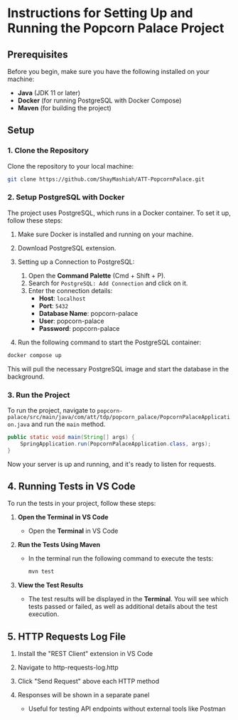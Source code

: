 
# Instructions for Setting Up and Running the Popcorn Palace Project

## Prerequisites

Before you begin, make sure you have the following installed on your machine:

- **Java** (JDK 11 or later)
- **Docker** (for running PostgreSQL with Docker Compose)
- **Maven** (for building the project)

## Setup

### 1. Clone the Repository

Clone the repository to your local machine:

```bash
git clone https://github.com/ShayMashiah/ATT-PopcornPalace.git
```

### 2. Setup PostgreSQL with Docker

The project uses PostgreSQL, which runs in a Docker container. To set it up, follow these steps:

1. Make sure Docker is installed and running on your machine.
2. Download PostgreSQL extension.
3. Setting up a Connection to PostgreSQL:
   1. Open the **Command Palette** (Cmd + Shift + P).
   2. Search for `PostgreSQL: Add Connection` and click on it.
   3. Enter the connection details:
      - **Host**: `localhost`
      - **Port**: `5432`
      - **Database Name**: popcorn-palace
      - **User**: popcorn-palace
      - **Password**: popcorn-palace

4. Run the following command to start the PostgreSQL container:

```bash
docker compose up
```

This will pull the necessary PostgreSQL image and start the database in the background.


### 3. Run the Project

To run the project, navigate to `popcorn-palace/src/main/java/com/att/tdp/popcorn_palace/PopcornPalaceApplication.java` and run the `main` method.

```java
public static void main(String[] args) {
    SpringApplication.run(PopcornPalaceApplication.class, args);
}

```
Now your server is up and running, and it's ready to listen for requests.


## 4. Running Tests in VS Code

To run the tests in your project, follow these steps:

1. **Open the Terminal in VS Code**
   - Open the **Terminal** in VS Code

2. **Run the Tests Using Maven**  
   - In the terminal run the following command to execute the tests:
     ```bash
     mvn test
     ```

3. **View the Test Results**
   - The test results will be displayed in the **Terminal**. You will see which tests passed or failed, as well as additional details about the test execution.

## 5. HTTP Requests Log File

1. Install the "REST Client" extension in VS Code

2. Navigate to http-requests-log.http

3. Click "Send Request" above each HTTP method

4. Responses will be shown in a separate panel 
    - Useful for testing API endpoints without external tools like Postman